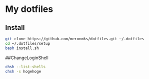# My dotfiles

## Install
```bash
git clone https://github.com/meronmks/dotfiles.git ~/.dotfiles
cd ~/.dotfiles/setup
bash install.sh
```

##ChangeLoginShell
```bash
chsh --list-shells
chsh -s hogehoge
```
